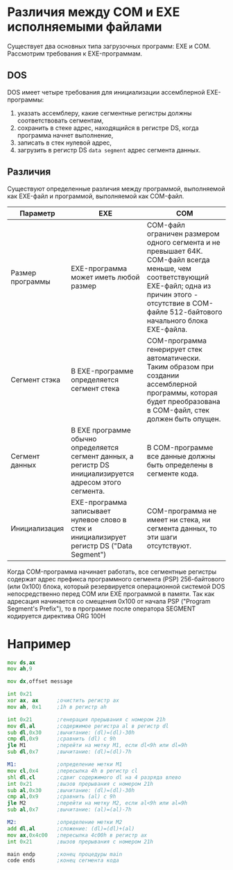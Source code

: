 # Различия между COM и EXE исполняемыми файлами

Существует два основных типа загрузочных программ:
EXE и COM. 
Рассмотрим требования к EXE-программам. 

## DOS
DOS имеет четыре требования для инициализации ассемблерной EXE-программы: 
1) указать ассемблеру, какие сегментные регистры должны соответствовать сегментам,
2) сохранить в стеке адрес, находящийся в регистре DS, когда программа начнет выполнение, 
3) записать в стек нулевой адрес, 
4) загрузить в регистр DS ```data segment``` адрес сегмента данных.

## Различия
Существуют определенные различия между программой, выполняемой как EXE-файл и программой, выполняемой как COM-файл.


<table>
    <thead>
        <tr>
            <th>Параметр</th>
            <th>EXE</th>
            <th>COM</th>
        </tr>
    </thead>
    <tbody>
        <tr>
            <td>Размер программы</td>
            <td>EXE-программа может иметь любой размер</td>
            <td>COM-файл ограничен размером одного сегмента и не превышает 64К. COM-файл всегда меньше, чем соответствующий EXE-файл; одна из причин этого - отсутствие в COM-файле 512-байтового начального блока EXE-файла.</td>
        </tr>
        <tr>
            <td>Сегмент стэка</td>
            <td>В EXE-программе определяется сегмент стека</td>
            <td>COM-программа генерирует стек автоматически. Таким образом при создании ассемблерной программы, которая будет преобразована в COM-файл, стек должен быть опущен.</td>
        </tr>
        <tr>
            <td>Сегмент данных</td>
            <td>В EXE программе обычно определяется сегмент данных, а регистр DS инициализируется адресом этого сегмента.</td>
            <td>В COM-программе все данные должны быть определены в сегменте кода.</td>
        </tr>
        <tr>
            <td>Инициализация</td>
            <td>EXE-программа записывает нулевое слово в стек и инициализирует регистр DS ("Data Segment")</td>
            <td>COM-программа не имеет ни стека, ни сегмента данных, то эти шаги отсутствуют.</td>
        </tr>
    </tbody>
</table>

Когда COM-программа начинает работать, 
все сегментные регистры содержат адрес префикса программного сегмента (PSP) 
256-байтового (или 0x100) блока, который резервируется 
операционной системой DOS непосредственно 
перед COM или EXE программой в памяти. 
Так как адресация начинается со смещения 0x100 от начала PSP ("Program Segment's Prefix"),
то в программе после оператора SEGMENT 
кодируется директива ORG 100H

# Например

```asm
mov ds,ax
mov ah,9

mov dx,offset message

int 0x21
xor ax, ax      ;очистить регистр ах
mov ah, 0x1     ;1h в регистр ah

int 0x21        ;генерация прерывания с номером 21h
mov dl,al       ;содержимое регистра al в регистр dl
sub dl,0x30     ;вычитание: (dl)=(dl)-30h
cmp dl,0x9      ;сравнить (dl) с 9h
jle M1          ;перейти на метку М1, если dl<9h или dl=9h
sub dl,0x7      ;вычитание: (dl)=(dl)-7h

M1:             ;определение метки М1
mov cl,0x4      ;пересылка 4h в регистр сl
shl dl,cl       ;сдвиг содержимого dl на 4 разряда влево
int 0x21        ;вызов прерывания с номером 21h
sub al,0x30     ;вычитание: (dl)=(dl)-30h
cmp al,0x9      ;сравнить (al) c 9h
jle M2          ;перейти на метку М2, если al<9h или al=9h
sub al,0x7      ;вычитание: (al)=(al)-7h

M2:             ;определение метки М2
add dl,al       ;сложение: (dl)=(dl)+(al)
mov ax,0x4c00   ;пересылка 4с00h в регистр ax
int 0x21        ;вызов прерывания с номером 21h

main endp       ;конец процедуры main
code ends       ;конец сегмента кода
```
